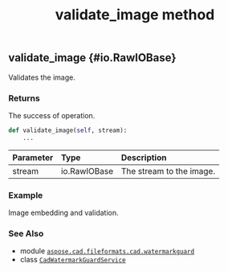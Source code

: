 ﻿---
title: validate_image method
second_title: Aspose.CAD for Python via .NET API References
description: 
type: docs
weight: 50
url: /python-net/aspose.cad.fileformats.cad.watermarkguard/cadwatermarkguardservice/validate_image/
is_root: false
---

## validate_image {#io.RawIOBase}

Validates the image.


### Returns 


The success of operation.


```python
def validate_image(self, stream):
    ...
```


| Parameter | Type | Description |
| :- | :- | :- |
| stream | io.RawIOBase | The stream to the image. |

### Example 


Image embedding and validation.



### See Also
* module [`aspose.cad.fileformats.cad.watermarkguard`](../../)
* class [`CadWatermarkGuardService`](/cad/python-net/aspose.cad.fileformats.cad.watermarkguard/cadwatermarkguardservice)
